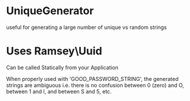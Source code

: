 # UniqueGenerator
useful for generating a large number of unique vs random strings

# Uses Ramsey\Uuid
Can be called Statically from your Application

When properly used with 'GOOD_PASSWORD_STRING', the generated strings are ambiguous i.e. there is no confusion between 0 (zero) and O, between 1 and l, and between S and 5, etc.
